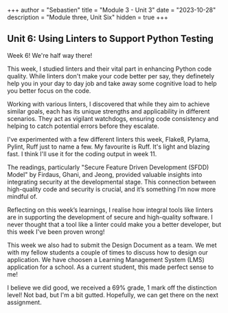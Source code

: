 +++
author = "Sebastien"
title = "Module 3 - Unit 3"
date = "2023-10-28"
description = "Module three, Unit Six"
hidden = true
+++

## Unit 6: Using Linters to Support Python Testing

Week 6! We're half way there!

This week, I studied linters and their vital part in enhancing Python code quality. While linters don't make your code better per say, they definetely help you in your day to day job and take away some cognitive load to help you better focus on the code.

Working with various linters, I discovered that while they aim to achieve similar goals, each has its unique strengths and applicability in different scenarios. They act as vigilant watchdogs, ensuring code consistency and helping to catch potential errors before they escalate.

I've experimented with a few different linters this week, Flake8, Pylama, Pylint, Ruff just to name a few. My favourite is Ruff. It's light and blazing fast. I think I'll use it for the coding output in week 11.

The readings, particularly "Secure Feature Driven Development (SFDD) Model" by Firdaus, Ghani, and Jeong, provided valuable insights into integrating security at the developmental stage. This connection between high-quality code and security is crucial, and it’s something I’m now more mindful of.

Reflecting on this week’s learnings, I realise how integral tools like linters are in supporting the development of secure and high-quality software. I never thought that a tool like a linter could make you a better developer, but this week I've been proven wrong!

This week we also had to submit the Design Document as a team. We met with my fellow students a couple of times to discuss how to design our application.
We have choosen a Learning Management System (LMS) application for a school. As a current student, this made perfect sense to me!

I believe we did good, we received a 69% grade, 1 mark off the distinction level! Not bad, but I'm a bit gutted. Hopefully, we can get there on the next assignment.